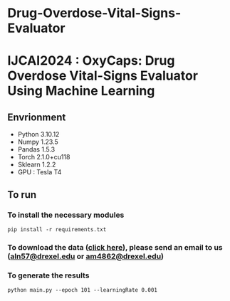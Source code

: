 # Drug-Overdose-Vital-Signs-Evaluator
# IJCAI2024 : OxyCaps: Drug Overdose Vital-Signs Evaluator Using Machine Learning

## Envrionment

* Python 3.10.12
* Numpy 1.23.5
* Pandas 1.5.3
* Torch 2.1.0+cu118
* Sklearn 1.2.2
* GPU : Tesla T4


## To run


### To install the necessary modules

```
pip install -r requirements.txt
```

### To download the data ([click here][1]), please send an email to us (aln57@drexel.edu or am4862@drexel.edu)

### To generate the results
```
python main.py --epoch 101 --learningRate 0.001 
```



[1]: https://drive.google.com/file/d/11onYF8Eaoef4Y5vzfBhfBzvqJRCldF9D/view?usp=drive_link
